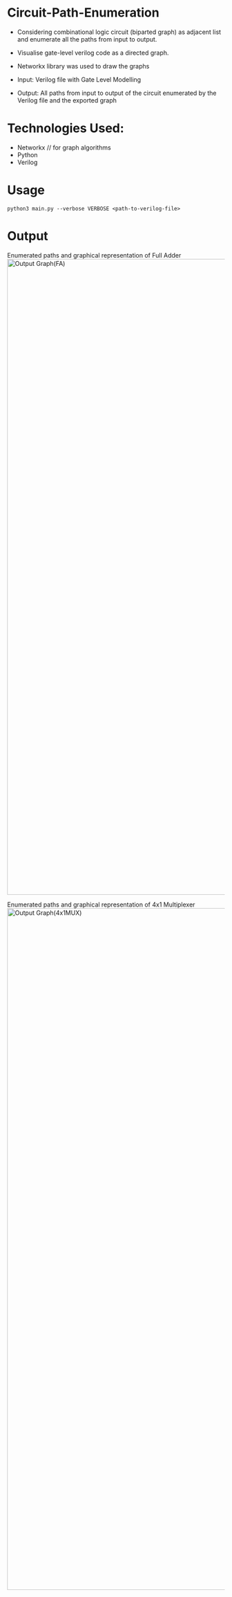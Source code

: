 # Circuit-Path-Enumeration
- Considering combinational logic circuit (biparted graph) as adjacent list and enumerate all the paths from input to output.
- Visualise gate-level verilog code as a directed graph. 
- Networkx library was used to draw the graphs

- Input: Verilog file with Gate Level Modelling

- Output: All paths from input to output of the circuit enumerated by the Verilog file and the exported graph



# Technologies Used:
 - Networkx // for graph algorithms
 - Python
 - Verilog

# Usage
```
python3 main.py --verbose VERBOSE <path-to-verilog-file>
```

# Output 
Enumerated paths and graphical representation of Full Adder
<img width="1469" alt="Output Graph(FA)" src="https://user-images.githubusercontent.com/60811574/118265285-8c03ea80-b4d6-11eb-8f44-73c39f4390d6.png">

Enumerated paths and graphical representation of 4x1 Multiplexer
<img width="1575" alt="Output Graph(4x1MUX)" src="https://user-images.githubusercontent.com/60811574/118265317-a211ab00-b4d6-11eb-8c2a-a6e70e47d890.png">

